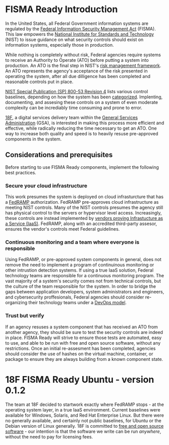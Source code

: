 # FISMA Ready Introduction

In the United States, all Federal Government information systems are regulated by the [Federal Information Security Management Act](http://en.wikipedia.org/wiki/Federal_Information_Security_Management_Act_of_2002) (FISMA). This law empowers the [National Institute for Standards and Technology](http://www.nist.gov/) (NIST) to issue guidance on what security controls should exist on information systems, especially those in production. 

While nothing is completely without risk, Federal agencies require systems to receive an Authority to Operate (ATO) before putting a system into production. An ATO is the final step in NIST's [risk management framework](http://csrc.nist.gov/groups/SMA/fisma/framework.html). An ATO represents the agency's acceptance of the risk presented in operating the system, after all due dilligence has been completed and reasonable controls put in place.

[NIST Special Publication (SP) 800-53 Revision 4](http://csrc.nist.gov/groups/SMA/fisma/controls.html) lists various control baselines, depending on how the system has been [categorized](http://csrc.nist.gov/groups/SMA/fisma/categorization.html). Implenting, documenting, and assesing these controls on a system of even moderate complexity can be incrediably time consuming and prone to error.

[18F](https://18F.gsa.gov), a digital services delivery team within the [General Services Administration](http://www.gsa.gov) (GSA), is interested in making this process more efficient and effective, while radically reducing the time necessary to get an ATO. One way to increase both quality and speed is to heavily resuse pre-approved components in the system.

## Considerations and prerequisites

Before starting to use FISMA Ready components, implement the following best practices.

### Secure your cloud infrastructure

This work presumes the system is deployed on cloud infrasturcture that has a [FedRAMP](http://cloud.cio.gov/fedramp) authorization. FedRAMP pre-approves cloud infrastructure as meeting NIST controls. Many of the NIST controls presumes the agency still has physical control to the servers or hypervisor level access. Increasingly, these controls are instead implemented by [vendors proving Infrastucture as a Service (IaaS)](http://cloud.cio.gov/fedramp/cloud-systems). FedRAMP, along with an accredited third-party assesor, ensures the vendor's controls meet Federal guidelines. 

### Continuous monitoring and a team where everyone is responsible

Using FedRAMP, or pre-approved system components in general, does not remove the need to implement a program of continuinous monitoring or other intrustion detection systems. If using a true IaaS solution, Federal technology teams are responsible for a continuous monitoring program. The vast majority of a system's security comes not from technical controls, but the culture of the team responsible for the system. In order to bridge the gaps between application developers, system administrators and engineers, and cybersecurity proffesionals, Federal agencies should consider re-organizing their technology teams under a [DevOps model](http://en.wikipedia.org/wiki/DevOps).

### Trust but verify

If an agency resuses a system component that has received an ATO from another agency, they should be sure to test the security controls are indeed in place. FISMA Ready will strive to ensure those tests are automated, easy to use, and able to be run with free and open source software, without any restrictions. Once an initial re-assesment has been completed, agencies should consider the use of hashes on the virtual machine, container, or package to ensure they are always building from a known component state.

# 18F FISMA Ready Ubuntu - version 0.1.2

The team at 18F decided to startwork exactly where FedRAMP stops - at the operating system layer, in a true IaaS environment. Current baselines were available for Windows, Solaris, and Red Hat Enterprise Linux. But there were no generally available, and certainly not public baselines, for Ubuntu or the Debian version of Linux generally. 18F is committed to [free and open source software](https://github.com/18F/open-source-policy/blob/master/policy.md) - our intention is that the software we write can be run _anywhere_, without the need to pay for licensing fees.

